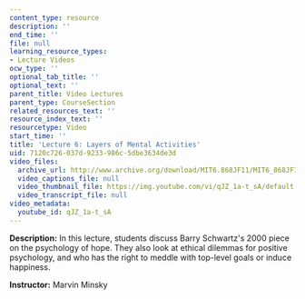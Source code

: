 ```yaml
---
content_type: resource
description: ''
end_time: ''
file: null
learning_resource_types:
- Lecture Videos
ocw_type: ''
optional_tab_title: ''
optional_text: ''
parent_title: Video Lectures
parent_type: CourseSection
related_resources_text: ''
resource_index_text: ''
resourcetype: Video
start_time: ''
title: 'Lecture 6: Layers of Mental Activities'
uid: 7120c726-037d-9233-986c-5dbe3634de3d
video_files:
  archive_url: http://www.archive.org/download/MIT6.868JF11/MIT6_868JF11_lec06_300k.mp4
  video_captions_file: null
  video_thumbnail_file: https://img.youtube.com/vi/qJZ_1a-t_sA/default.jpg
  video_transcript_file: null
video_metadata:
  youtube_id: qJZ_1a-t_sA
---
```


**Description:** In this lecture, students discuss Barry Schwartz's 2000 piece on the psychology of hope. They also look at ethical dilemmas for positive psychology, and who has the right to meddle with top-level goals or induce happiness.

**Instructor:** Marvin Minsky

